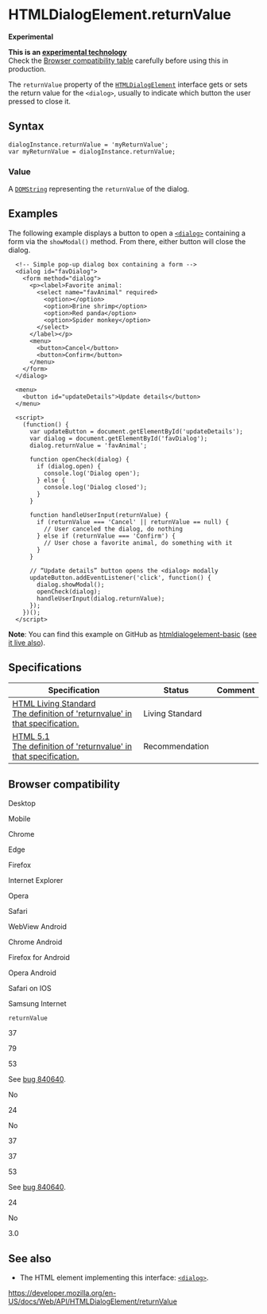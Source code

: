 # HTMLDialogElement.returnValue

**Experimental**

**This is an [experimental technology](https://developer.mozilla.org/en-US/docs/MDN/Guidelines/Conventions_definitions#experimental)**  
Check the [Browser compatibility table](#browser_compatibility) carefully before using this in production.

The `returnValue` property of the [`HTMLDialogElement`](../htmldialogelement) interface gets or sets the return value for the `<dialog>`, usually to indicate which button the user pressed to close it.

## Syntax

    dialogInstance.returnValue = 'myReturnValue';
    var myReturnValue = dialogInstance.returnValue;

### Value

A [`DOMString`](../domstring) representing the `returnValue` of the dialog.

## Examples

The following example displays a button to open a [`<dialog>`](https://developer.mozilla.org/en-US/docs/Web/HTML/Element/dialog) containing a form via the `showModal()` method. From there, either button will close the dialog.

      <!-- Simple pop-up dialog box containing a form -->
      <dialog id="favDialog">
        <form method="dialog">
          <p><label>Favorite animal:
            <select name="favAnimal" required>
              <option></option>
              <option>Brine shrimp</option>
              <option>Red panda</option>
              <option>Spider monkey</option>
            </select>
          </label></p>
          <menu>
            <button>Cancel</button>
            <button>Confirm</button>
          </menu>
        </form>
      </dialog>

      <menu>
        <button id="updateDetails">Update details</button>
      </menu>

      <script>
        (function() {
          var updateButton = document.getElementById('updateDetails');
          var dialog = document.getElementById('favDialog');
          dialog.returnValue = 'favAnimal';

          function openCheck(dialog) {
            if (dialog.open) {
              console.log('Dialog open');
            } else {
              console.log('Dialog closed');
            }
          }

          function handleUserInput(returnValue) {
            if (returnValue === 'Cancel' || returnValue == null) {
              // User canceled the dialog, do nothing
            } else if (returnValue === 'Confirm') {
              // User chose a favorite animal, do something with it
            }
          }

          // “Update details” button opens the <dialog> modally
          updateButton.addEventListener('click', function() {
            dialog.showModal();
            openCheck(dialog);
            handleUserInput(dialog.returnValue);
          });
        })();
      </script>

**Note**: You can find this example on GitHub as [htmldialogelement-basic](https://github.com/mdn/dom-examples/blob/master/htmldialogelement-basic/index.html) ([see it live also](https://mdn.github.io/dom-examples/htmldialogelement-basic/)).

## Specifications

<table><thead><tr class="header"><th>Specification</th><th>Status</th><th>Comment</th></tr></thead><tbody><tr class="odd"><td><a href="https://html.spec.whatwg.org/multipage/forms.html#dom-dialog-returnvalue">HTML Living Standard<br />
<span class="small">The definition of 'returnvalue' in that specification.</span></a></td><td><span class="spec-living">Living Standard</span></td><td></td></tr><tr class="even"><td><a href="https://www.w3.org/TR/html51/interactive-elements.html#dom-htmldialogelement-returnvalue">HTML 5.1<br />
<span class="small">The definition of 'returnvalue' in that specification.</span></a></td><td><span class="spec-rec">Recommendation</span></td><td></td></tr></tbody></table>

## Browser compatibility

Desktop

Mobile

Chrome

Edge

Firefox

Internet Explorer

Opera

Safari

WebView Android

Chrome Android

Firefox for Android

Opera Android

Safari on IOS

Samsung Internet

`returnValue`

37

79

53

See [bug 840640](https://bugzil.la/840640).

No

24

No

37

37

53

See [bug 840640](https://bugzil.la/840640).

24

No

3.0

## See also

- The HTML element implementing this interface: [`<dialog>`](https://developer.mozilla.org/en-US/docs/Web/HTML/Element/dialog).

<a href="https://developer.mozilla.org/en-US/docs/Web/API/HTMLDialogElement/returnValue" class="_attribution-link">https://developer.mozilla.org/en-US/docs/Web/API/HTMLDialogElement/returnValue</a>
